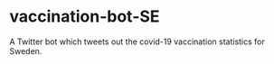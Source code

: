 # vaccination-bot-SE
A Twitter bot which tweets out the covid-19 vaccination statistics for Sweden. 
